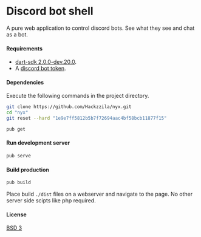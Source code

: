 # Discord bot shell

A pure web application to control discord bots. See what they see and chat as a bot.

#### Requirements

- [dart-sdk 2.0.0-dev.20.0](https://webdev-dartlang-org-dev.firebaseapp.com/tools/sdk/archive).
- A [discord bot token](https://github.com/reactiflux/discord-irc/wiki/Creating-a-discord-bot-&-getting-a-token).

#### Dependencies

Execute the following commands in the project directory.

```sh
git clone https://github.com/Hackzzila/nyx.git
cd "nyx"
git reset --hard "1e9e7ff5812b5b7f72694aac4bf58bcb11877f15"
```

```sh
pub get
```

#### Run development server

```sh
pub serve
```

#### Build production

```sh
pub build
```

Place build `./dist` files on a webserver and navigate to the page. No other server side scipts like php required.

#### License

[BSD 3](https://opensource.org/licenses/BSD-3-Clause)
